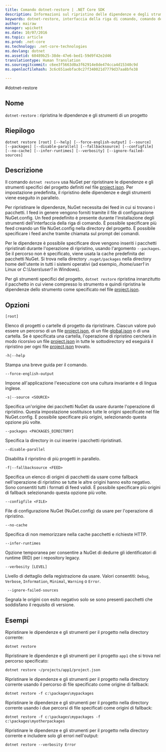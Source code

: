 ```yaml
---
title: Comando dotnet-restore | .NET Core SDK
description: Informazioni sul ripristino delle dipendenze e degli strumenti specifici per il progetto tramite il comando dotnet-restore
keywords: dotnet-restore, interfaccia della riga di comando, comando dell&quot;interfaccia della riga di comando, .NET Core
author: mairaw
manager: wpickett
ms.date: 10/07/2016
ms.topic: article
ms.prod: .net-core
ms.technology: .net-core-technologies
ms.devlang: dotnet
ms.assetid: 60489b25-38de-47e6-bed1-59d9f42e2d46
translationtype: Human Translation
ms.sourcegitcommit: c6ee3f5663d0a3f62914e8de474cca4d15340c9d
ms.openlocfilehash: 3c6c651aebfac0c27f340021d7779d37aa8bfe38

---
```


#<a name="dotnetrestore"></a>dotnet-restore

## <a name="name"></a>Nome

`dotnet-restore` : ripristina le dipendenze e gli strumenti di un progetto

## <a name="synopsis"></a>Riepilogo

`dotnet restore [root] [--help] [--force-english-output] [--source]  
    [--packages] [--disable-parallel] [--fallbacksource] [--configfile] 
    [--no-cache] [--infer-runtimes] [--verbosity] [--ignore-failed-sources]`

## <a name="description"></a>Descrizione

Il comando `dotnet restore` usa NuGet per ripristinare le dipendenze e gli strumenti specifici del progetto definiti nel file [project.json](project-json.md). Per impostazione predefinita, il ripristino delle dipendenze e degli strumenti viene eseguito in parallelo.

Per ripristinare le dipendenze, NuGet necessita dei feed in cui si trovano i pacchetti. I feed in genere vengono forniti tramite il file di configurazione NuGet.config. Un feed predefinito è presente durante l'installazione degli strumenti dell'interfaccia della riga di comando. È possibile specificare più feed creando un file NuGet.config nella directory del progetto. È possibile specificare i feed anche tramite chiamata sul prompt dei comandi. 

Per le dipendenze è possibile specificare dove vengono inseriti i pacchetti ripristinati durante l'operazione di ripristino, usando l'argomento `--packages`. Se il percorso non è specificato, viene usata la cache predefinita dei pacchetti NuGet. Si trova nella directory `.nuget/packages` nella directory home dell'utente in tutti i sistemi operativi (ad esempio, */home/user1* in Linux or *C:\Users\user1* in Windows).

Per gli strumenti specifici del progetto, `dotnet restore` ripristina innanzitutto il pacchetto in cui viene compresso lo strumento e quindi ripristina le dipendenze dello strumento come specificato nel file [project.json](project-json.md). 

## <a name="options"></a>Opzioni

`[root]` 
    
 Elenco di progetti o cartelle di progetto da ripristinare. Ciascun valore può essere un percorso di un file [project.json](project-json.md), di un file [global.json](global-json.md) o di una cartella. Se è specificata una cartella, l'operazione di ripristino cercherà in modo ricorsivo un file [project.json](project-json.md) in tutte le sottodirectory ed eseguirà il ripristino per ogni file [project.json](project-json.md) trovato.

`-h|--help`

Stampa una breve guida per il comando.

 `--force-english-output`

Impone all'applicazione l'esecuzione con una cultura invariante e di lingua inglese.

`-s|--source <SOURCE>`

Specifica un'origine dei pacchetti NuGet da usare durante l'operazione di ripristino. Questa impostazione sostituisce tutte le origini specificate nel file NuGet.config. È possibile specificare più origini, selezionando questa opzione più volte.

`--packages <PACKAGES_DIRECTORY]`

Specifica la directory in cui inserire i pacchetti ripristinati. 

`--disable-parallel`

Disabilita il ripristino di più progetti in parallelo. 

`-f|--fallbacksource <FEED>`

Specifica un elenco di origini di pacchetti da usare come fallback nell'operazione di ripristino se tutte le altre origini hanno esito negativo. Sono consentiti tutti i formati di feed validi. È possibile specificare più origini di fallback selezionando questa opzione più volte.

`--configfile <FILE>`

File di configurazione NuGet (NuGet.config) da usare per l'operazione di ripristino.

`--no-cache`

Specifica di non memorizzare nella cache pacchetti e richieste HTTP.

`--infer-runtimes`

Opzione temporanea per consentire a NuGet di dedurre gli identificatori di runtime (RID) per i repository legacy.

`--verbosity [LEVEL]`

Livello di dettaglio della registrazione da usare. Valori consentiti: `Debug`, `Verbose`, `Information`, `Minimal`, `Warning` o `Error`.

` --ignore-failed-sources`

Segnala le origini con esito negativo solo se sono presenti pacchetti che soddisfano il requisito di versione.

## <a name="examples"></a>Esempi

Ripristinare le dipendenze e gli strumenti per il progetto nella directory corrente:

`dotnet restore` 

Ripristinare le dipendenze e gli strumenti per il progetto `app1` che si trova nel percorso specificato:

`dotnet restore ~/projects/app1/project.json`
    
Ripristinare le dipendenze e gli strumenti per il progetto nella directory corrente usando il percorso di file specificato come origine di fallback:

`dotnet restore -f c:\packages\mypackages` 

Ripristinare le dipendenze e gli strumenti per il progetto nella directory corrente usando i due percorsi di file specificati come origini di fallback:

`dotnet restore -f c:\packages\mypackages -f c:\packages\myotherpackages` 

Ripristinare le dipendenze e gli strumenti per il progetto nella directory corrente e includere solo gli errori nell'output:

`dotnet restore --verbosity Error`


<!--HONumber=Nov16_HO1-->



